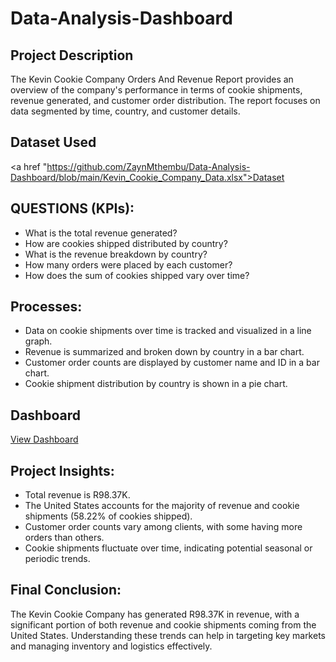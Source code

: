 # Data-Analysis-Dashboard
## Project Description
The Kevin Cookie Company Orders And Revenue Report provides an overview of the company's performance in terms of cookie shipments, revenue generated, and customer order distribution. The report focuses on data segmented by time, country, and customer details.

## Dataset Used
<a href "https://github.com/ZaynMthembu/Data-Analysis-Dashboard/blob/main/Kevin_Cookie_Company_Data.xlsx">Dataset</a>

## QUESTIONS (KPIs):
- What is the total revenue generated?
- How are cookies shipped distributed by country?
- What is the revenue breakdown by country?
- How many orders were placed by each customer?
- How does the sum of cookies shipped vary over time?

## Processes:
- Data on cookie shipments over time is tracked and visualized in a line graph.
- Revenue is summarized and broken down by country in a bar chart.
- Customer order counts are displayed by customer name and ID in a bar chart.
- Cookie shipment distribution by country is shown in a pie chart.

## Dashboard
<a href= "https://github.com/ZaynMthembu/Data-Analysis-Dashboard/blob/main/kevin.PNG"> View Dashboard </a>

## Project Insights:
- Total revenue is R98.37K.
- The United States accounts for the majority of revenue and cookie shipments (58.22% of cookies shipped).
- Customer order counts vary among clients, with some having more orders than others.
- Cookie shipments fluctuate over time, indicating potential seasonal or periodic trends.

## Final Conclusion:
The Kevin Cookie Company has generated R98.37K in revenue, with a significant portion of both revenue and cookie shipments coming from the United States. Understanding these trends can help in targeting key markets and managing inventory and logistics effectively.
